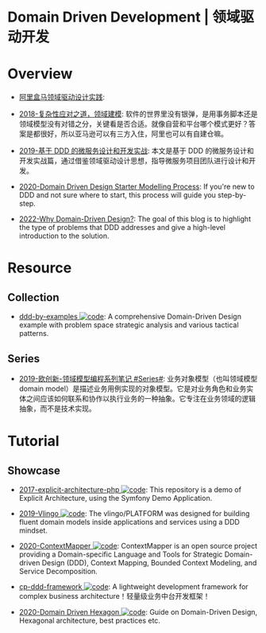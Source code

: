 # Domain Driven Development | 领域驱动开发

# Overview

- [阿里盒马领域驱动设计实践](https://mp.weixin.qq.com/s/NMtbP8X2AB0dbW3RzWrdhg):

- [2018-复杂性应对之道，领域建模](https://yq.aliyun.com/articles/582084): 软件的世界里没有银弹，是用事务脚本还是领域模型没有对错之分，关键看是否合适。就像自营和平台哪个模式更好？答案是都很好，所以亚马逊可以有三方入住，阿里也可以有自建仓嘛。

- [2019-基于 DDD 的微服务设计和开发实战](https://mp.weixin.qq.com/s/orOF1EKYoc4Z_0pmGOYNVg): 本文是基于 DDD 的微服务设计和开发实战篇，通过借鉴领域驱动设计思想，指导微服务项目团队进行设计和开发。

- [2020-Domain Driven Design Starter Modelling Process](https://github.com/ddd-crew/ddd-starter-modelling-process): If you're new to DDD and not sure where to start, this process will guide you step-by-step.

- [2022-Why Domain-Driven Design?](https://betterprogramming.pub/why-domain-driven-design-203099adf32a): The goal of this blog is to highlight the type of problems that DDD addresses and give a high-level introduction to the solution.

# Resource

## Collection

- [ddd-by-examples ![code](https://ng-tech.icu/assets/code.svg)](https://github.com/ddd-by-examples): A comprehensive Domain-Driven Design example with problem space strategic analysis and various tactical patterns.

## Series

- [2019-欧创新-领域模型编程系列笔记 #Series#](https://www.yuque.com/zhangxinyu/werifa/ghrs6k): 业务对象模型（也叫领域模型 domain model）是描述业务用例实现的对象模型。它是对业务角色和业务实体之间应该如何联系和协作以执行业务的一种抽象。它专注在业务领域的逻辑抽象，而不是技术实现。

# Tutorial

## Showcase

- [2017-explicit-architecture-php ![code](https://ng-tech.icu/assets/code.svg)](https://github.com/hgraca/explicit-architecture-php): This repository is a demo of Explicit Architecture, using the Symfony Demo Application.

- [2019-Vlingo ![code](https://ng-tech.icu/assets/code.svg)](https://docs.vlingo.io/): The vlingo/PLATFORM was designed for building fluent domain models inside applications and services using a DDD mindset.

- [2020-ContextMapper ![code](https://ng-tech.icu/assets/code.svg)](https://contextmapper.org/): ContextMapper is an open source project providing a Domain-specific Language and Tools for Strategic Domain-driven Design (DDD), Context Mapping, Bounded Context Modeling, and Service Decomposition.

- [cp-ddd-framework ![code](https://ng-tech.icu/assets/code.svg)](https://github.com/funkygao/cp-ddd-framework): A lightweight development framework for complex business architecture！轻量级业务中台开发框架！

- [2020-Domain Driven Hexagon ![code](https://ng-tech.icu/assets/code.svg)](https://github.com/Sairyss/domain-driven-hexagon): Guide on Domain-Driven Design, Hexagonal architecture, best practices etc.
